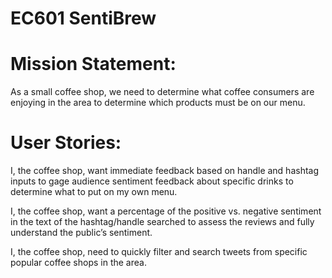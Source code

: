 # EC601 SentiBrew

# Mission Statement: 

As a small coffee shop, we need to determine what coffee consumers are enjoying in the area to determine which products must be on our menu.

# User Stories:

I, the coffee shop, want immediate feedback based on handle and hashtag inputs to gage audience sentiment feedback about specific drinks to determine what to put on my own menu.

I, the coffee shop, want a percentage of the positive vs. negative sentiment in the text of the hashtag/handle searched to assess the reviews and fully understand the public’s sentiment.

I, the coffee shop, need to quickly filter and search tweets from specific popular coffee shops in the area.
